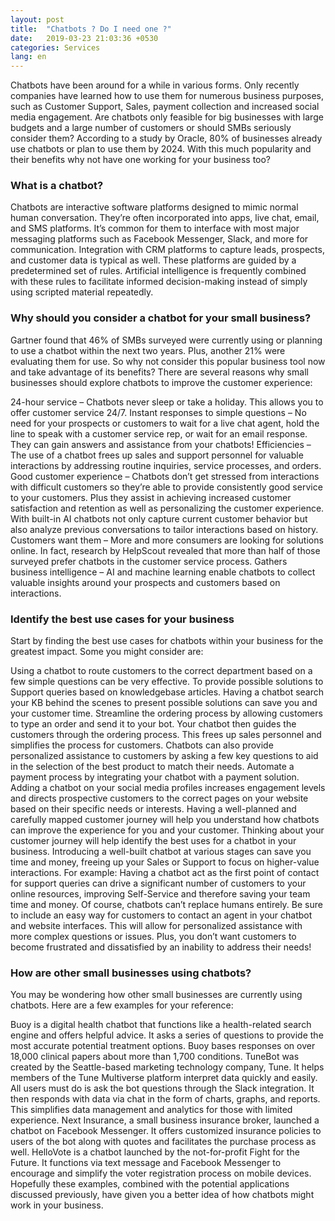 ```yaml
---
layout: post
title:  "Chatbots ? Do I need one ?"
date:   2019-03-23 21:03:36 +0530
categories: Services
lang: en
---
```


Chatbots have been around for a while in various forms. Only recently companies have learned how to use them for numerous business purposes, such as Customer Support, Sales, payment collection and increased social media engagement.
Are chatbots only feasible for big businesses with large budgets and a large number of customers or should SMBs seriously consider them? According to a study by Oracle, 80% of businesses already use chatbots or plan to use them by 2024. With this much popularity and their benefits why not have one working for your business too?

### What is a chatbot?

Chatbots are interactive software platforms designed to mimic normal human conversation. They’re often incorporated into apps, live chat, email, and SMS platforms. It’s common for them to interface with most major messaging platforms such as Facebook Messenger, Slack, and more for communication. Integration with CRM platforms to capture leads, prospects, and customer data is typical as well. These platforms are guided by a predetermined set of rules. Artificial intelligence is frequently combined with these rules to facilitate informed decision-making instead of simply using scripted material repeatedly.

### Why should you consider a chatbot for your small business?

Gartner found that 46% of SMBs surveyed were currently using or planning to use a chatbot within the next two years. Plus, another 21% were evaluating them for use. So why not consider this popular business tool now and take advantage of its benefits? There are several reasons why small businesses should explore chatbots to improve the customer experience:

24-hour service – Chatbots never sleep or take a holiday. This allows you to offer customer service 24/7.
Instant responses to simple questions – No need for your prospects or customers to wait for a live chat agent, hold the line to speak with a customer service rep, or wait for an email response. They can gain answers and assistance from your chatbots!
Efficiencies – The use of a chatbot frees up sales and support personnel for valuable interactions by addressing routine inquiries, service processes, and orders.
Good customer experience – Chatbots don’t get stressed from interactions with difficult customers so they’re able to provide consistently good service to your customers. Plus they assist in achieving increased customer satisfaction and retention as well as personalizing the customer experience. With built-in AI chatbots not only capture current customer behavior but also analyze previous conversations to tailor interactions based on history.
Customers want them – More and more consumers are looking for solutions online. In fact, research by HelpScout revealed that more than half of those surveyed prefer chatbots in the customer service process.
Gathers business intelligence – AI and machine learning enable chatbots to collect valuable insights around your prospects and customers based on interactions.

### Identify the best use cases for your business

Start by finding the best use cases for chatbots within your business for the greatest impact. Some you might consider are:

Using a chatbot to route customers to the correct department based on a few simple questions can be very effective.
To provide possible solutions to Support queries based on knowledgebase articles. Having a chatbot search your KB behind the scenes to present possible solutions can save you and your customer time.
Streamline the ordering process by allowing customers to type an order and send it to your bot. Your chatbot then guides the customers through the ordering process. This frees up sales personnel and simplifies the process for customers.
Chatbots can also provide personalized assistance to customers by asking a few key questions to aid in the selection of the best product to match their needs.
Automate a payment process by integrating your chatbot with a payment solution.
Adding a chatbot on your social media profiles increases engagement levels and directs prospective customers to the correct pages on your website based on their specific needs or interests.
Having a well-planned and carefully mapped customer journey will help you understand how chatbots can improve the experience for you and your customer. Thinking about your customer journey will help identify the best uses for a chatbot in your business. Introducing a well-built chatbot at various stages can save you time and money, freeing up your Sales or Support to focus on higher-value interactions. For example: Having a chatbot act as the first point of contact for support queries can drive a significant number of customers to your online resources, improving Self-Service and therefore saving your team time and money. Of course, chatbots can’t replace humans entirely. Be sure to include an easy way for customers to contact an agent in your chatbot and website interfaces. This will allow for personalized assistance with more complex questions or issues. Plus, you don’t want customers to become frustrated and dissatisfied by an inability to address their needs!

### How are other small businesses using chatbots?

You may be wondering how other small businesses are currently using chatbots. Here are a few examples for your reference:

Buoy is a digital health chatbot that functions like a health-related search engine and offers helpful advice. It asks a series of questions to provide the most accurate potential treatment options. Buoy bases responses on over 18,000 clinical papers about more than 1,700 conditions.
TuneBot was created by the Seattle-based marketing technology company, Tune. It helps members of the Tune Multiverse platform interpret data quickly and easily. All users must do is ask the bot questions through the Slack integration. It then responds with data via chat in the form of charts, graphs, and reports. This simplifies data management and analytics for those with limited experience.
Next Insurance, a small business insurance broker, launched a chatbot on Facebook Messenger. It offers customized insurance policies to users of the bot along with quotes and facilitates the purchase process as well.
HelloVote is a chatbot launched by the not-for-profit Fight for the Future. It functions via text message and Facebook Messenger to encourage and simplify the voter registration process on mobile devices.
Hopefully these examples, combined with the potential applications discussed previously, have given you a better idea of how chatbots might work in your business.


